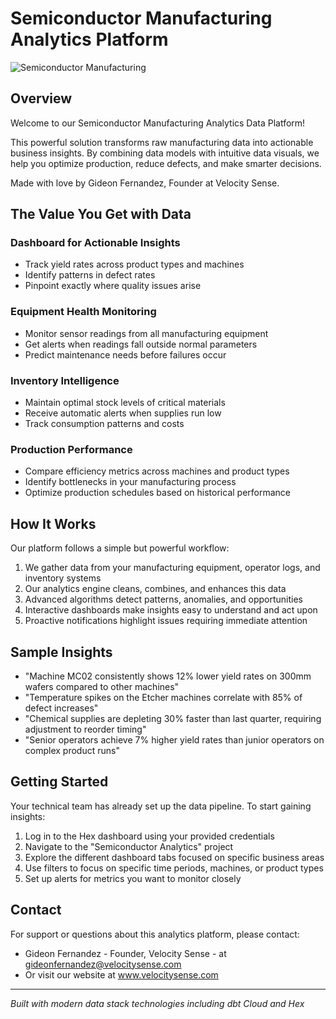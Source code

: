 # Semiconductor Manufacturing Analytics Platform

![Semiconductor Manufacturing](https://images.unsplash.com/photo-1510746001195-0db09655b6db?q=80&w=3732&auto=format&fit=crop&ixlib=rb-4.0.3&ixid=M3wxMjA3fDB8MHxwaG90by1wYWdlfHx8fGVufDB8fHx8fA%3D%3D)


## Overview

Welcome to our Semiconductor Manufacturing Analytics Data Platform!

This powerful solution transforms raw manufacturing data into actionable business insights. By combining data models with intuitive data visuals, we help you optimize production, reduce defects, and make smarter decisions.

Made with love by Gideon Fernandez, Founder at Velocity Sense.

## The Value You Get with Data

### Dashboard for Actionable Insights

- Track yield rates across product types and machines
- Identify patterns in defect rates
- Pinpoint exactly where quality issues arise

### Equipment Health Monitoring

- Monitor sensor readings from all manufacturing equipment
- Get alerts when readings fall outside normal parameters
- Predict maintenance needs before failures occur

### Inventory Intelligence

- Maintain optimal stock levels of critical materials
- Receive automatic alerts when supplies run low
- Track consumption patterns and costs

### Production Performance

- Compare efficiency metrics across machines and product types
- Identify bottlenecks in your manufacturing process
- Optimize production schedules based on historical performance

## How It Works

Our platform follows a simple but powerful workflow:

1. We gather data from your manufacturing equipment, operator logs, and inventory systems
2. Our analytics engine cleans, combines, and enhances this data
3. Advanced algorithms detect patterns, anomalies, and opportunities
4. Interactive dashboards make insights easy to understand and act upon
5. Proactive notifications highlight issues requiring immediate attention

## Sample Insights

- "Machine MC02 consistently shows 12% lower yield rates on 300mm wafers compared to other machines"
- "Temperature spikes on the Etcher machines correlate with 85% of defect increases"
- "Chemical supplies are depleting 30% faster than last quarter, requiring adjustment to reorder timing"
- "Senior operators achieve 7% higher yield rates than junior operators on complex product runs"

## Getting Started

Your technical team has already set up the data pipeline. To start gaining insights:

1. Log in to the Hex dashboard using your provided credentials
2. Navigate to the "Semiconductor Analytics" project
3. Explore the different dashboard tabs focused on specific business areas
4. Use filters to focus on specific time periods, machines, or product types
5. Set up alerts for metrics you want to monitor closely

## Contact

For support or questions about this analytics platform, please contact:

- Gideon Fernandez - Founder, Velocity Sense - at gideonfernandez@velocitysense.com
- Or visit our website at www.velocitysense.com

---
_Built with modern data stack technologies including dbt Cloud and Hex_
